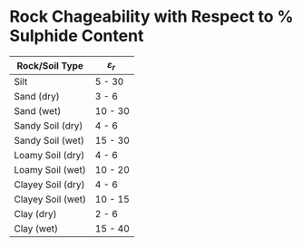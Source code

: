 # Rock Chageability with Respect to % Sulphide Content

| **Rock/Soil Type** | *ε*<sub>*r*</sub>  |
|--------------------|--------------------|
| Silt               | 5 - 30             |
| Sand (dry)         | 3 - 6              |
| Sand (wet)         | 10 - 30            |
| Sandy Soil (dry)   | 4 - 6              |
| Sandy Soil (wet)   | 15 - 30            |
| Loamy Soil (dry)   | 4 - 6              |
| Loamy Soil (wet)   | 10 - 20            |
| Clayey Soil (dry)  | 4 - 6              |
| Clayey Soil (wet)  | 10 - 15            |
| Clay (dry)         | 2 - 6              |
| Clay (wet)         | 15 - 40            |

